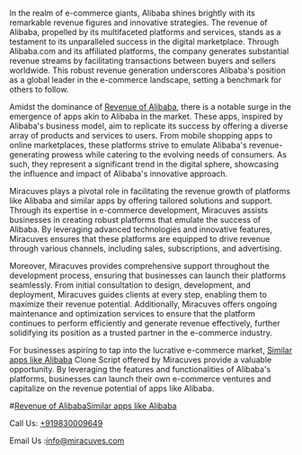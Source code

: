 In the realm of e-commerce giants, Alibaba shines brightly with its remarkable revenue figures and innovative strategies. The revenue of Alibaba, propelled by its multifaceted platforms and services, stands as a testament to its unparalleled success in the digital marketplace. Through Alibaba.com and its affiliated platforms, the company generates substantial revenue streams by facilitating transactions between buyers and sellers worldwide. This robust revenue generation underscores Alibaba's position as a global leader in the e-commerce landscape, setting a benchmark for others to follow.

Amidst the dominance of <a href="https://miracuves.com/product/alibaba-clone-script/">Revenue of Alibaba</a>, there is a notable surge in the emergence of apps akin to Alibaba in the market. These apps, inspired by Alibaba's business model, aim to replicate its success by offering a diverse array of products and services to users. From mobile shopping apps to online marketplaces, these platforms strive to emulate Alibaba's revenue-generating prowess while catering to the evolving needs of consumers. As such, they represent a significant trend in the digital sphere, showcasing the influence and impact of Alibaba's innovative approach.

Miracuves plays a pivotal role in facilitating the revenue growth of platforms like Alibaba and similar apps by offering tailored solutions and support. Through its expertise in e-commerce development, Miracuves assists businesses in creating robust platforms that emulate the success of Alibaba. By leveraging advanced technologies and innovative features, Miracuves ensures that these platforms are equipped to drive revenue through various channels, including sales, subscriptions, and advertising.

Moreover, Miracuves provides comprehensive support throughout the development process, ensuring that businesses can launch their platforms seamlessly. From initial consultation to design, development, and deployment, Miracuves guides clients at every step, enabling them to maximize their revenue potential. Additionally, Miracuves offers ongoing maintenance and optimization services to ensure that the platform continues to perform efficiently and generate revenue effectively, further solidifying its position as a trusted partner in the e-commerce industry.

For businesses aspiring to tap into the lucrative e-commerce market, <a href="https://miracuves.com/solutions/alibaba-clone/">Similar apps like Alibaba</a> Clone Script offered by Miracuves provide a valuable opportunity. By leveraging the features and functionalities of Alibaba's platforms, businesses can launch their own e-commerce ventures and capitalize on the revenue potential of apps like Alibaba.

#<a href="https://miracuves.com/product/alibaba-clone-script/">Revenue of Alibaba</a><a href="https://miracuves.com/solutions/alibaba-clone/">Similar apps like Alibaba</a>

Call Us: <a href="https://miracuves.com/"> +919830009649</a>

Email Us :info@miracuves.com
